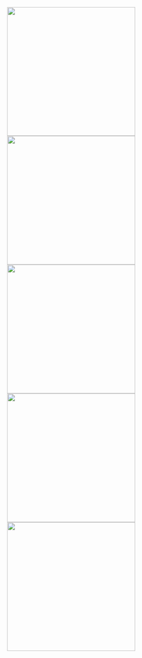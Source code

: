 <img src="https://github.com/user-attachments/assets/31e3e97c-5885-4e4f-bb75-8842e9461ab9" width="300" />
<img src="https://github.com/user-attachments/assets/c948ac32-213a-497e-85b4-b4c7d9171603" width="300" />
<img src="https://github.com/user-attachments/assets/764d4425-2150-4ae2-a5c6-3f3a0e7474cf" width="300" />
<img src="https://github.com/user-attachments/assets/8f95d4a9-e501-42c4-bf1d-2571d625c4ef" width="300" />
<img src="https://github.com/user-attachments/assets/d1031f50-003a-4bcf-97f4-0a61198dcbf0" width="300" />

